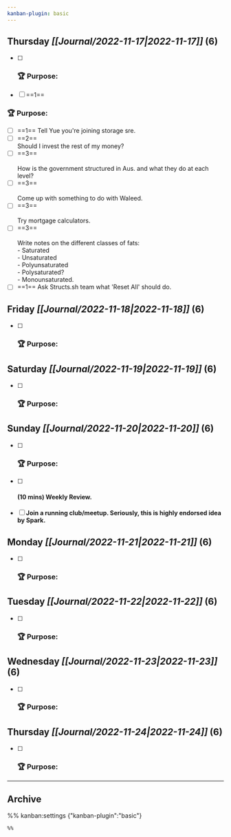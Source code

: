 ```yaml
---
kanban-plugin: basic
---
```


## **Thursday** *[[Journal/2022-11-17|2022-11-17]]* (6)

- [ ] ### **🏆 Purpose**:
- [ ] ==1==
### **🏆 Purpose**:
- [ ] ==1==
Tell Yue you're joining storage sre.
- [ ] ==2==
<br>Should I invest the rest of my money?
- [ ] ==3==
<br><br>How is the government structured in Aus. and what they do at each level?
- [ ] ==3==
<br><br>Come up with something to do with Waleed.
- [ ] ==3==
<br><br>Try mortgage calculators.
- [ ] ==3==
<br><br>Write notes on the different classes of fats:<br>- Saturated<br>- Unsaturated<br>- Polyunsaturated<br>- Polysaturated?<br>- Monounsaturated.
- [ ] ==1==
Ask Structs.sh team what 'Reset All' should do.

## **Friday** *[[Journal/2022-11-18|2022-11-18]]* (6)

- [ ] ### **🏆 Purpose**:

## **Saturday** *[[Journal/2022-11-19|2022-11-19]]* (6)

- [ ] ### **🏆 Purpose**:

## **Sunday** *[[Journal/2022-11-20|2022-11-20]]* (6)

- [ ] ### **🏆 Purpose**:
- [ ] #### **(10 mins)** Weekly Review.
- [ ] **Join a running club/meetup. Seriously, this is highly endorsed idea by Spark.**

## **Monday** *[[Journal/2022-11-21|2022-11-21]]* (6)

- [ ] ### **🏆 Purpose**:

## **Tuesday** *[[Journal/2022-11-22|2022-11-22]]* (6)

- [ ] ### **🏆 Purpose**:

## **Wednesday** *[[Journal/2022-11-23|2022-11-23]]* (6)

- [ ] ### **🏆 Purpose**:

## **Thursday** *[[Journal/2022-11-24|2022-11-24]]* (6)

- [ ] ### **🏆 Purpose**:

***

## Archive



%% kanban:settings
{"kanban-plugin":"basic"}
```
%%
